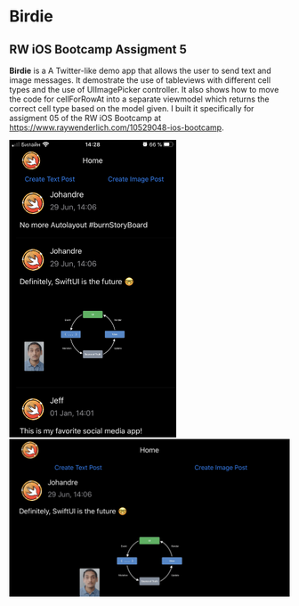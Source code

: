 # Birdie
## RW iOS Bootcamp Assigment 5

**Birdie** is a A Twitter-like demo app that allows the user to send text and image messages. It demostrate the use of tableviews with different cell types and the use of UIImagePicker controller. It also shows how to move the code for cellForRowAt into a separate viewmodel which returns the correct cell type based on the model given. I built it specifically for assigment 05 of the RW iOS Bootcamp at https://www.raywenderlich.com/10529048-ios-bootcamp.

<img src="Screenshots/birdie-ver.png" width="300">
<kbd><img src="Screenshots/birdie-hor.png" width="600"></kbd>
